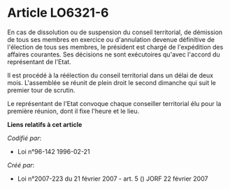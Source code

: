 # Article LO6321-6

En cas de dissolution ou de suspension du conseil territorial, de démission de tous ses membres en exercice ou d'annulation
devenue définitive de l'élection de tous ses membres, le président est chargé de l'expédition des affaires courantes. Ses
décisions ne sont exécutoires qu'avec l'accord du représentant de l'Etat.

Il est procédé à la réélection du conseil territorial dans un délai de deux mois. L'assemblée se réunit de plein droit le
second dimanche qui suit le premier tour de scrutin.

Le représentant de l'Etat convoque chaque conseiller territorial élu pour la première réunion, dont il fixe l'heure et le
lieu.

**Liens relatifs à cet article**

_Codifié par_:

  - Loi n°96-142 1996-02-21

_Créé par_:

  - Loi n°2007-223 du 21 février 2007 - art. 5 () JORF 22 février 2007
